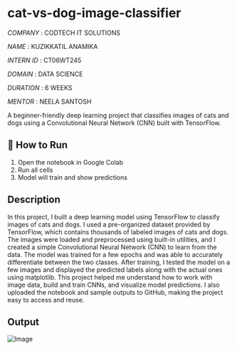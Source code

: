 # cat-vs-dog-image-classifier

*COMPANY* : CODTECH IT SOLUTIONS

*NAME* : KUZIKKATIL ANAMIKA

*INTERN ID* : CT06WT245

*DOMAIN* : DATA SCIENCE

*DURATION* : 6 WEEKS

*MENTOR* : NEELA SANTOSH

A beginner-friendly deep learning project that classifies images of cats and dogs using a Convolutional Neural Network (CNN) built with TensorFlow.

## 🚀 How to Run

1. Open the notebook in Google Colab
2. Run all cells
3. Model will train and show predictions

## Description

In this project, I built a deep learning model using TensorFlow to classify images of cats and dogs. I used a pre-organized dataset provided by TensorFlow, which contains thousands of labeled images of cats and dogs. The images were loaded and preprocessed using built-in utilities, and I created a simple Convolutional Neural Network (CNN) to learn from the data. The model was trained for a few epochs and was able to accurately differentiate between the two classes. After training, I tested the model on a few images and displayed the predicted labels along with the actual ones using matplotlib. This project helped me understand how to work with image data, build and train CNNs, and visualize model predictions. I also uploaded the notebook and sample outputs to GitHub, making the project easy to access and reuse.

## Output

![Image](https://github.com/user-attachments/assets/87315827-335f-4a71-a49e-e4664f7ecf92)
